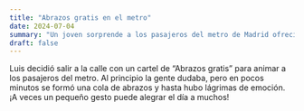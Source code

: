 ```yaml
---
title: "Abrazos gratis en el metro"
date: 2024-07-04
summary: "Un joven sorprende a los pasajeros del metro de Madrid ofreciendo abrazos gratis."
draft: false
---
```


Luis decidió salir a la calle con un cartel de “Abrazos gratis” para animar a los pasajeros del metro. Al principio la gente dudaba, pero en pocos minutos se formó una cola de abrazos y hasta hubo lágrimas de emoción. ¡A veces un pequeño gesto puede alegrar el día a muchos!
